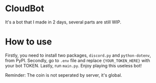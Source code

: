 # CloudBot
It's a bot that I made in 2 days, several parts are still WIP.
# How to use
Firstly, you need to install two packages, `discord.py` and `python-dotenv`, from PyPI.
Secondly, go to `.env` file and replace `{YOUR_TOKEN_HERE}` with your bot TOKEN.
Lastly, run `main.py`.
Enjoy playing this useless bot!

Reminder: The coin is not seperated by server, it's global.

